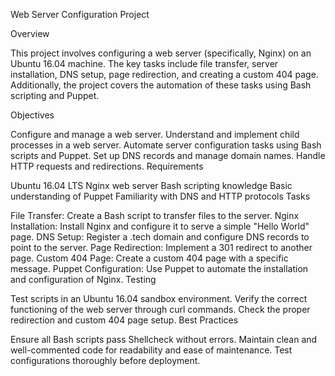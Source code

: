 Web Server Configuration Project

Overview

This project involves configuring a web server (specifically, Nginx) on an Ubuntu 16.04 machine. The key tasks include file transfer, server installation, DNS setup, page redirection, and creating a custom 404 page. Additionally, the project covers the automation of these tasks using Bash scripting and Puppet.

Objectives

Configure and manage a web server.
Understand and implement child processes in a web server.
Automate server configuration tasks using Bash scripts and Puppet.
Set up DNS records and manage domain names.
Handle HTTP requests and redirections.
Requirements

Ubuntu 16.04 LTS
Nginx web server
Bash scripting knowledge
Basic understanding of Puppet
Familiarity with DNS and HTTP protocols
Tasks

File Transfer: Create a Bash script to transfer files to the server.
Nginx Installation: Install Nginx and configure it to serve a simple "Hello World" page.
DNS Setup: Register a .tech domain and configure DNS records to point to the server.
Page Redirection: Implement a 301 redirect to another page.
Custom 404 Page: Create a custom 404 page with a specific message.
Puppet Configuration: Use Puppet to automate the installation and configuration of Nginx.
Testing

Test scripts in an Ubuntu 16.04 sandbox environment.
Verify the correct functioning of the web server through curl commands.
Check the proper redirection and custom 404 page setup.
Best Practices

Ensure all Bash scripts pass Shellcheck without errors.
Maintain clean and well-commented code for readability and ease of maintenance.
Test configurations thoroughly before deployment.
